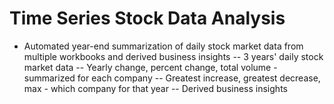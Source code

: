 # Time Series Stock Data Analysis
- Automated year-end summarization of daily stock market data from multiple workbooks and derived business insights
-- 3 years' daily stock market data
-- Yearly change, percent change, total volume - summarized for each company
-- Greatest increase, greatest decrease, max - which company for that year
-- Derived business insights
